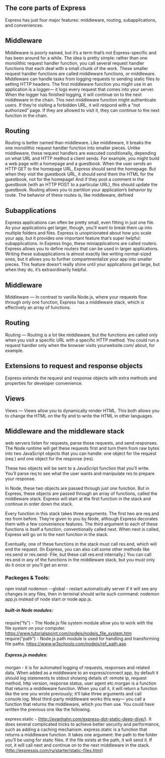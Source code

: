 
## The core parts of Express

Express has just four major features: middleware, routing, subapplications, and conveniences.

## Middleware

Middleware is poorly named, but it’s a term that’s not Express-specific and has been
around for a while. The idea is pretty simple: rather than one monolithic request handler
function, you call several request handler functions that each deal with a small
chunk of the work. These smaller request handler functions are called middleware functions,
or middleware.
Middleware can handle tasks from logging requests to sending static files to setting
HTTP headers. The first middleware function you might use in an application is a logger—
it logs every request that comes into your server. When the logger has finished
logging, it will continue on to the next middleware in the chain. This next middleware
function might authenticate users. If they’re visiting a forbidden URL, it will respond
with a “not authorized” page. If they are allowed to visit it, they can continue to the
next function in the chain.

## Routing

Routing is better named than middleware. Like middleware, it breaks the one monolithic
request handler function into smaller pieces. Unlike middleware, these request
handlers are executed conditionally, depending on what URL and HTTP method a client
sends.
For example, you might build a web page with a homepage and a guestbook.
When the user sends an HTTP GET to the homepage URL, Express should send the
homepage. But when they visit the guestbook URL, it should send them the HTML for
the guestbook, not for the homepage! And if they post a comment in the guestbook
(with an HTTP POST to a particular URL), this should update the guestbook. Routing
allows you to partition your application’s behavior by route.
The behavior of these routes is, like middleware, defined

## Subapplications
Express applications can often be pretty small, even fitting in just one file. As your
applications get larger, though, you’ll want to break them up into multiple folders and
files. Express is unopinionated about how you scale your app, but it provides one
important feature that’s super helpful: subapplications. In Express lingo, these miniapplications
are called routers.
Express allows you to define routers that can be used in larger applications. Writing
these subapplications is almost exactly like writing normal-sized ones, but it allows
you to further compartmentalize your app into smaller pieces.
This feature doesn’t really shine until your applications get large, but when they do,
it’s extraordinarily helpful.




## Middleware
Middleware — In contrast to vanilla Node.js, where your requests flow
through only one function, Express has a middleware stack, which is effectively
an array of functions.

## Routing
Routing — Routing is a lot like middleware, but the functions are called
only when you visit a specific URL with a specific HTTP method. You could
run a request handler only when the browser visits yourwebsite.com/
about, for example.

## Extensions to request and response objects
Express extends the request and response
objects with extra methods and properties for developer convenience.

## Views
Views — Views allow you to dynamically render HTML. This both allows you to
change the HTML on the fly and to write the HTML in other languages.


## Middleware and the middleware stack

web servers listen for requests, parse those requests, and send
responses. The Node runtime will get these requests first and turn them from raw
bytes into two JavaScript objects that you can handle: one object for the request (req )
and one object for the response (res).

These two objects will be sent to a JavaScript function that you’ll write. You’ll parse req
to see what the user wants and manipulate res to prepare your response.

In Node, these two objects are passed through just one function. But in Express,
these objects are passed through an array of functions, called the middleware stack.
Express will start at the first function in the stack and continue in order down the
stack.

Every function in this stack takes three arguments. The first two are req and res
from before. They’re given to you by Node, although Express decorates them with a
few convenience features.
The third argument to each of these functions is itself a function, conventionally
called next. When next is called, Express will go on to the next function in the stack.

Eventually, one of these functions in the stack must call res.end, which will end the
request. (In Express, you can also call some other methods like res.send or res.send-
File, but these call res.end internally.) You can call res.end in any of the functions
in the middleware stack, but you must only do it once or you’ll get an error.


### Packeges & Tools:

npm install nodemon --global - restart automatically server if it will see any changes in any files,
then in terminal should write such command: nodemon app.js instead of node start or node app.js.

##### built-in Node modules:

require("fs") - The Node.js file system module allow you to work with the file system on your computer.                                https://www.tutorialspoint.com/nodejs/nodejs_file_system.htm
require("path") - Node.js path module is used for handling and transforming file paths. 
https://www.w3schools.com/nodejs/ref_path.asp

##### Express.js modules:

morgan - it is for automated logging of requests, responses and related data. When added as a middleware to an express/connect app, by default it should log statements to stdout showing details of: remote ip, request method, http version, response status, user agent etc.morgan is a function that returns a middleware function.
When you call it, it will return a function like the one you wrote previously; it’ll take
three arguments and call console.log. Most third-party middleware works this way—
you call a function that returns the middleware, which you then use. You could have
written the previous one like the following.

express.static - (http://evanhahn.com/express-dot-static-deep-dive/). It does several complicated tricks to achieve better security
and performance, such as adding a caching mechanism. express.static is a function that returns a middleware function. It
takes one argument: the path to the folder you’ll be using for static files. If the file exists at the path, it will send it.
If not, it will call next and continue on to the next middleware in the stack.
(http://expressjs.com/ru/starter/static-files.html)


